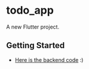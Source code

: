 # todo_app

A new Flutter project.

## Getting Started

- [Here is the backend code](https://github.com/jay-isampelliwar/todo) :)



